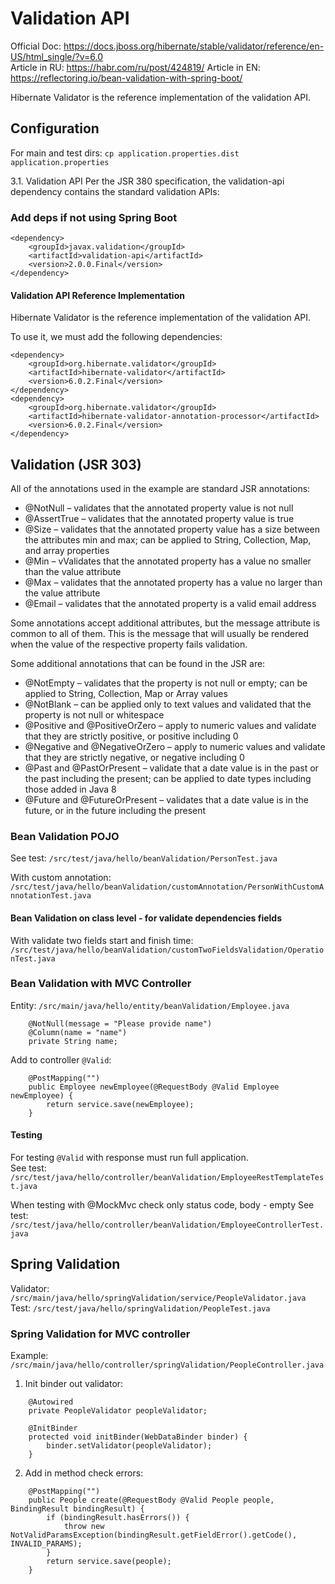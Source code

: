 # Validation API

Official Doc: https://docs.jboss.org/hibernate/stable/validator/reference/en-US/html_single/?v=6.0  
Article in RU: https://habr.com/ru/post/424819/
Article in EN: https://reflectoring.io/bean-validation-with-spring-boot/

Hibernate Validator is the reference implementation of the validation API.

## Configuration

For main and test dirs:
`cp application.properties.dist application.properties`

3.1. Validation API
Per the JSR 380 specification, the validation-api dependency contains the standard validation APIs:

### Add deps if not using Spring Boot

```
<dependency>
    <groupId>javax.validation</groupId>
    <artifactId>validation-api</artifactId>
    <version>2.0.0.Final</version>
</dependency>
```

#### Validation API Reference Implementation

Hibernate Validator is the reference implementation of the validation API.

To use it, we must add the following dependencies:

```
<dependency>
    <groupId>org.hibernate.validator</groupId>
    <artifactId>hibernate-validator</artifactId>
    <version>6.0.2.Final</version>
</dependency>
<dependency>
    <groupId>org.hibernate.validator</groupId>
    <artifactId>hibernate-validator-annotation-processor</artifactId>
    <version>6.0.2.Final</version>
</dependency>
```

## Validation (JSR 303)

All of the annotations used in the example are standard JSR annotations:

* @NotNull – validates that the annotated property value is not null
* @AssertTrue – validates that the annotated property value is true
* @Size – validates that the annotated property value has a size between the attributes min and max; can be applied to String, Collection, Map, and array properties
* @Min – vValidates that the annotated property has a value no smaller than the value attribute
* @Max – validates that the annotated property has a value no larger than the value attribute
* @Email – validates that the annotated property is a valid email address

Some annotations accept additional attributes, but the message attribute is common to all of them. This is the message that will usually be rendered when the value of the respective property fails validation.

Some additional annotations that can be found in the JSR are:

* @NotEmpty – validates that the property is not null or empty; can be applied to String, Collection, Map or Array values
* @NotBlank – can be applied only to text values and validated that the property is not null or whitespace
* @Positive and @PositiveOrZero – apply to numeric values and validate that they are strictly positive, or positive including 0
* @Negative and @NegativeOrZero – apply to numeric values and validate that they are strictly negative, or negative including 0
* @Past and @PastOrPresent – validate that a date value is in the past or the past including the present; can be applied to date types including those added in Java 8
* @Future and @FutureOrPresent – validates that a date value is in the future, or in the future including the present

### Bean Validation POJO

See test: `/src/test/java/hello/beanValidation/PersonTest.java`

With custom annotation: `/src/test/java/hello/beanValidation/customAnnotation/PersonWithCustomAnnotationTest.java`

#### Bean Validation on class level - for validate dependencies fields

With validate two fields start and finish time: `/src/test/java/hello/beanValidation/customTwoFieldsValidation/OperationTest.java`

### Bean Validation with MVC Controller

Entity: `/src/main/java/hello/entity/beanValidation/Employee.java`

```
    @NotNull(message = "Please provide name")
    @Column(name = "name")
    private String name;
```

Add to controller `@Valid`:

```
    @PostMapping("")
    public Employee newEmployee(@RequestBody @Valid Employee newEmployee) {
        return service.save(newEmployee);
    }
```

#### Testing

For testing `@Valid` with response must run full application.  
See test: `/src/test/java/hello/controller/beanValidation/EmployeeRestTemplateTest.java`

When testing with @MockMvc check only status code, body - empty
See test: `/src/test/java/hello/controller/beanValidation/EmployeeControllerTest.java`

## Spring Validation

Validator: `/src/main/java/hello/springValidation/service/PeopleValidator.java`
Test: `/src/test/java/hello/springValidation/PeopleTest.java`

### Spring Validation for MVC controller

Example: `/src/main/java/hello/controller/springValidation/PeopleController.java`

1. Init binder out validator:
```
    @Autowired
    private PeopleValidator peopleValidator;

    @InitBinder
    protected void initBinder(WebDataBinder binder) {
        binder.setValidator(peopleValidator);
    }
```

2. Add in method check errors:

```
    @PostMapping("")
    public People create(@RequestBody @Valid People people, BindingResult bindingResult) {
        if (bindingResult.hasErrors()) {
            throw new NotValidParamsException(bindingResult.getFieldError().getCode(), INVALID_PARAMS);
        }
        return service.save(people);
    }
```